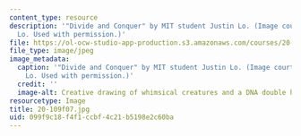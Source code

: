 ```yaml
---
content_type: resource
description: '"Divide and Conquer" by MIT student Justin Lo. (Image courtesy of Justin
  Lo. Used with permission.)'
file: https://ol-ocw-studio-app-production.s3.amazonaws.com/courses/20-109-laboratory-fundamentals-in-biological-engineering-fall-2007/099f9c18f4f1ccbf4c21b5198e2c60ba_20-109f07.jpg
file_type: image/jpeg
image_metadata:
  caption: '"Divide and Conquer" by MIT student Justin Lo. (Image courtesy of Justin
    Lo. Used with permission.)'
  credit: ''
  image-alt: Creative drawing of whimsical creatures and a DNA double helix.
resourcetype: Image
title: 20-109f07.jpg
uid: 099f9c18-f4f1-ccbf-4c21-b5198e2c60ba
---
```

